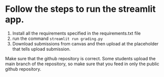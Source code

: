 # Follow the steps to run the streamlit app.


1. Install all the requirements specified in the requirements.txt file
2. run the command ```streamlit run grading.py```
3. Download submissions from canvas and then upload at the placeholder that tells upload submission.

Make sure that the github repository is correct. Some students upload the main branch of the repository, so make sure that you feed in only the public github repository.
